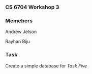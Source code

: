 ### CS 6704 Workshop 3

### Memebers
Andrew Jelson

Rayhan Biju

### Task
Create a simple database for *Task Five*
